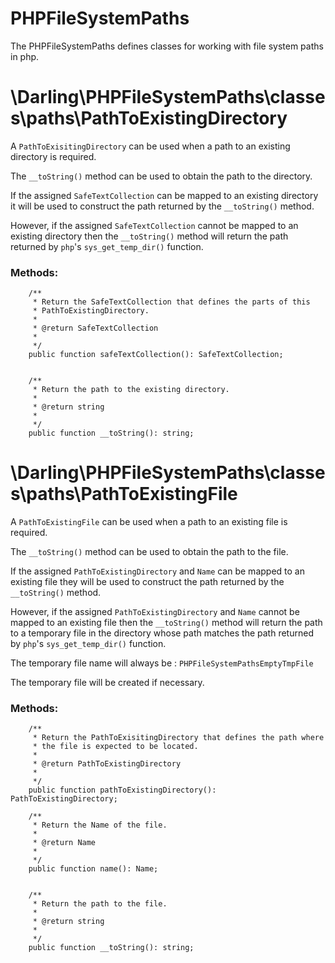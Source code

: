 # PHPFileSystemPaths

The PHPFileSystemPaths defines classes for working with file system
paths in php.

# \Darling\PHPFileSystemPaths\classes\paths\PathToExistingDirectory

A `PathToExisitingDirectory` can be used when a path to an existing
directory is required.

The `__toString()` method can be used to obtain the path to the
directory.

If the assigned `SafeTextCollection` can be mapped to an existing
directory it will be used to construct the path returned
by the `__toString()` method.

However, if the assigned `SafeTextCollection` cannot be mapped to an
existing directory then the `__toString()` method will return the
path returned by `php`'s `sys_get_temp_dir()` function.

### Methods:

```
    /**
     * Return the SafeTextCollection that defines the parts of this
     * PathToExistingDirectory.
     *
     * @return SafeTextCollection
     *
     */
    public function safeTextCollection(): SafeTextCollection;


    /**
     * Return the path to the existing directory.
     *
     * @return string
     *
     */
    public function __toString(): string;

```

# \Darling\PHPFileSystemPaths\classes\paths\PathToExistingFile

A `PathToExistingFile` can be used when a path to an existing
file is required.

The `__toString()` method can be used to obtain the path to the
file.

If the assigned `PathToExistingDirectory` and `Name` can be mapped
to an existing file they will be used to construct the path
returned by the `__toString()` method.

However, if the assigned `PathToExistingDirectory` and `Name` cannot
be mapped to an existing file then the `__toString()` method will
return the path to a temporary file in the directory whose path
matches the path returned by `php`'s `sys_get_temp_dir()` function.

The temporary file name will always be : `PHPFileSystemPathsEmptyTmpFile`

The temporary file will be created if necessary.

### Methods:

```
    /**
     * Return the PathToExisitingDirectory that defines the path where
     * the file is expected to be located.
     *
     * @return PathToExistingDirectory
     *
     */
    public function pathToExistingDirectory(): PathToExistingDirectory;

    /**
     * Return the Name of the file.
     *
     * @return Name
     *
     */
    public function name(): Name;


    /**
     * Return the path to the file.
     *
     * @return string
     *
     */
    public function __toString(): string;

```

